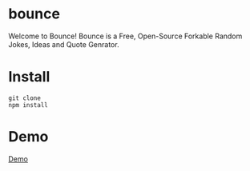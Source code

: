 # bounce

Welcome to Bounce! Bounce is a Free, Open-Source Forkable Random Jokes, Ideas and Quote Genrator.


# Install

```
git clone 
npm install
```

# Demo
<a href="https://www.getbounce.tk"> Demo </a>
